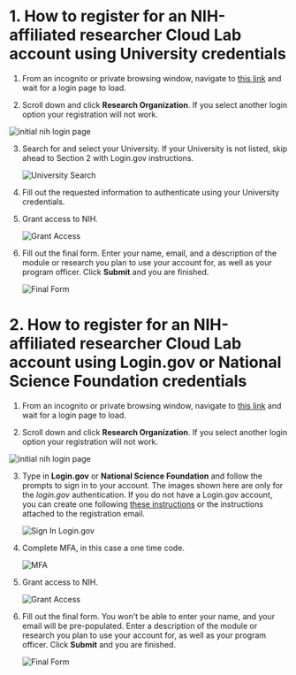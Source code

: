 # 1. How to register for an NIH-affiliated researcher Cloud Lab account using University credentials

1. From an incognito or private browsing window, navigate to [this link](https://nih-cloudlab.firebaseapp.com/NIGMS) and wait for a login page to load.

2. Scroll down and click **Research Organization**. If you select another login option your registration will not work.

  ![initial nih login page](/images/1_NIH_login.png)

3. Search for and select your University. If your University is not listed, skip ahead to Section 2 with Login.gov instructions.

   ![University Search](/images/2_input_university.png)

4. Fill out the requested information to authenticate using your University credentials.

5. Grant access to NIH. 

   ![Grant Access](/images/3_grant_access.png)

6. Fill out the final form. Enter your name, email, and a description of the module or research you plan to use your account for, as well as your program officer. Click **Submit** and you are finished.

   ![Final Form](/images/4_final_form.png)
   
# 2. How to register for an NIH-affiliated researcher Cloud Lab account using Login.gov or National Science Foundation credentials

1. From an incognito or private browsing window, navigate to [this link](https://nih-cloudlab.firebaseapp.com/NIGMS) and wait for a login page to load.

2. Scroll down and click **Research Organization**. If you select another login option your registration will not work.

  ![initial nih login page](/images/1_NIH_login.png)

3. Type in **Login.gov** or **National Science Foundation** and follow the prompts to sign in to your account. The images shown here are only for the *login.gov* authentication. If you do not have a Login.gov account, you can create one following [these instructions](https://login.gov/help/get-started/create-your-account/) or the instructions attached to the registration email.

   ![Sign In Login.gov](/images/6_signin_logingov.png)

4. Complete MFA, in this case a one time code.

   ![MFA](/images/7_mfa.png)

6. Grant access to NIH. 

   ![Grant Access](/images/3_grant_access.png)

7. Fill out the final form. You won't be able to enter your name, and your email will be pre-populated. Enter a description of the module or research you plan to use your account for, as well as your program officer. Click **Submit** and you are finished.

   ![Final Form](/images/4_final_form.png)

